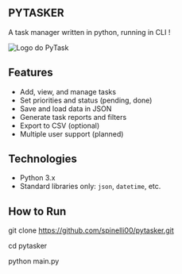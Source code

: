## PYTASKER 

A task manager written in python, running in CLI !  

![Logo do PyTask](https://i.imgur.com/exemplo123.png)

## Features

-  Add, view, and manage tasks
-  Set priorities and status (pending, done)
-  Save and load data in JSON
-  Generate task reports and filters
-  Export to CSV (optional)
-  Multiple user support (planned)

## Technologies

- Python 3.x
- Standard libraries only: `json`, `datetime`, etc.

## How to Run

git clone https://github.com/spinelli00/pytasker.git

cd pytasker

python main.py